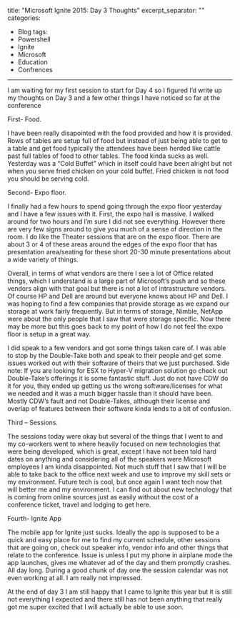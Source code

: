 title: "Microsoft Ignite 2015: Day 3 Thoughts"
excerpt_separator: "<!--more-->"
categories:
  - Blog
tags:
  - Powershell
  - Ignite
  - Microsoft
  - Education
  - Confrences
---

I am waiting for my first session to start for Day 4 so I figured I’d write up my thoughts on Day 3 and a few other things I have noticed so far at the conference

First- Food.

I have been really disapointed with the food provided and how it is provided. Rows of tables are setup full of food but instead of just being able to get to a table and get food typically the attendees have been herded like cattle past full tables of food to other tables. The food kinda sucks as well. Yesterday was a “Cold Buffet” which in itself could have been alright but not when you serve fried chicken on your cold buffet. Fried chicken is not food you should be serving cold.

Second- Expo floor.

I finally had a few hours to spend going through the expo floor yesterday and I have a few issues with it. First, the expo hall is massive. I walked around for two hours and I’m sure I did not see everything. However there are very few signs around to give you much of a sense of direction in the room. I do like the Theater sessions that are on the expo floor. There are about 3 or 4 of these areas around the edges of the expo floor that has presentation area/seating for these short 20-30 minute presentations about a wide variety of things.

Overall, in terms of what vendors are there I see a lot of Office related things, which I understand is a large part of Microsoft’s push and so these vendors align with that goal but there is not a lot of intrastructure vendors. Of course HP and Dell are around but everyone knows about HP and Dell. I was hoping to find a few companies that provide storage as we expand our storage at work fairly frequently. But in terms of storage, Nimble, NetApp were about the only people that I saw that were storage specific. Now there may be more but this goes back to my point of how I do not feel the expo floor is setup in a great way.

I did speak to a few vendors and got some things taken care of. I was able to stop by the Double-Take both and speak to their people and get some issues worked out with their software of theirs that we just purchased. Side note: If you are looking for ESX to Hyper-V migration solution go check out Double-Take’s offerings it is some fantastic stuff. Just do not have CDW do it for you, they ended up getting us the wrong software/licenses for what we needed and it was a much bigger hassle than it should have been. Mostly CDW’s fault and not Double-Takes, although their license and overlap of features between their software kinda lends to a bit of confusion.

Third – Sessions.

The sessions today were okay but several of the things that I went to and my co-workers went to where heavily focused on new technologies that were being developed, which is great, except I have not been told hard dates on anything and considering all of the speakers were Microsoft employees I am kinda disappointed. Not much stuff that I saw that I will be able to take back to the office next week and use to improve my skill sets or my environment. Future tech is cool, but once again I want tech now that will better me and my environment. I can find out about new technology that is coming from online sources just as easily without the cost of a conference ticket, travel and lodging to get here.

Fourth- Ignite App

The mobile app for Ignite just sucks. Ideally the app is supposed to be a quick and easy place for me to find my current schedule, other sessions that are going on, check out speaker info, vendor info and other things that relate to the conference. Issue is unless I put my phone in airplane mode the app launches, gives me whatever ad of the day and them promptly crashes. All day long. During a good chunk of day one the session calendar was not even working at all. I am really not impressed.

At the end of day 3 I am still happy that I came to Ignite this year but it is still not everything I expected and there still has not been anything that really got me super excited that I will actually be able to use soon.